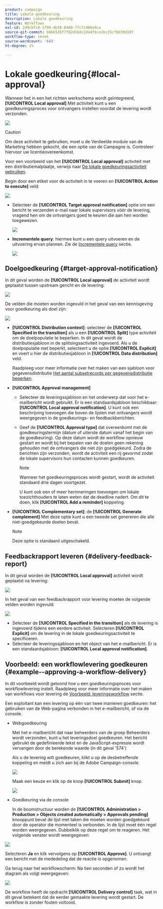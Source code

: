 ```yaml
---
product: campaign
title: Lokale goedkeuring
description: Lokale goedkeuring
feature: Workflows
exl-id: 2d9cbfc8-1f99-4b38-8460-77c7c986e9ca
source-git-commit: b666535f7f82d1b8c2da4fbce1bc25cf8d39d187
workflow-type: tm+mt
source-wordcount: '643'
ht-degree: 1%

---
```


# Lokale goedkeuring{#local-approval}



Wanneer het in een het richten werkschema wordt geïntegreerd, **[!UICONTROL Local approval]** Met activiteit kunt u een goedkeuringsproces voor ontvangers instellen voordat de levering wordt verzonden.

![](assets/local_validation_0.png)

>[!CAUTION]
>
>Om deze activiteit te gebruiken, moet u de Verdeelde module van de Marketing hebben gekocht, die een optie van de Campagne is. Controleer hiervoor uw licentieovereenkomst.

Voor een voorbeeld van het **[!UICONTROL Local approval]** activiteit met een distributiemalplaatje, verwijs naar [De lokale goedkeuringsactiviteit gebruiken](using-the-local-approval-activity.md).

Begin door een etiket voor de activiteit in te voeren en **[!UICONTROL Action to execute]** veld:

![](assets/local_validation_1.png)

* Selecteer de **[!UICONTROL Target approval notification]** optie om een bericht te verzenden e-mail naar lokale supervisors vóór de levering, vragend hen om de ontvangers goed te keuren die aan hen worden toegewezen.

  ![](assets/local_validation_intro_2.png)

* **Incrementele query**: hiermee kunt u een query uitvoeren en de uitvoering ervan plannen. Zie de [Incrementele query](incremental-query.md) sectie.

  ![](assets/local_validation_intro_3.png)

## Doelgoedkeuring {#target-approval-notification}

In dit geval worden de **[!UICONTROL Local approval]** de activiteit wordt geplaatst tussen upstream gericht en de levering:

![](assets/local_validation_2.png)

De velden die moeten worden ingevuld in het geval van een kennisgeving voor goedkeuring als doel zijn:

![](assets/local_validation_3.png)

* **[!UICONTROL Distribution context]**: selecteer de **[!UICONTROL Specified in the transition]** als u een **[!UICONTROL Split]** type activiteit om de doelpopulatie te beperken. In dit geval wordt de distributiesjabloon in de splitsingsactiviteit ingevoerd. Als u de doelpopulatie niet beperkt, selecteert u de optie **[!UICONTROL Explicit]** en voert u hier de distributiesjabloon in **[!UICONTROL Data distribution]** veld.

  Raadpleeg voor meer informatie over het maken van een sjabloon voor gegevensdistributie [Het aantal subsetrecords per gegevensdistributie beperken](split.md#limiting-the-number-of-subset-records-per-data-distribution).

* **[!UICONTROL Approval management]**

   * Selecteer de leveringssjabloon en het onderwerp dat voor het e-mailbericht wordt gebruikt. Er is een standaardsjabloon beschikbaar: **[!UICONTROL Local approval notification]**. U kunt ook een beschrijving toevoegen die boven de lijsten met ontvangers wordt weergegeven in de goedkeurings- en feedbackberichten.
   * Geef de **[!UICONTROL Approval type]** dat overeenkomt met de goedkeuringstermijn (datum of uiterste datum vanaf het begin van de goedkeuring). Op deze datum wordt de workflow opnieuw gestart en wordt bij het bepalen van de doelen geen rekening gehouden met de ontvangers die niet zijn goedgekeurd. Zodra de berichten zijn verzonden, wordt de activiteit een rij gevormd zodat de lokale supervisors hun contacten kunnen goedkeuren.

     >[!NOTE]
     >
     >Wanneer het goedkeuringsproces wordt gestart, wordt de activiteit standaard drie dagen voortgezet.

     U kunt ook een of meer herinneringen toevoegen om lokale toezichthouders te laten weten dat de deadline nadert. Om dit te doen, klik **[!UICONTROL Add a reminder]** koppeling.

* **[!UICONTROL Complementary set]**: de **[!UICONTROL Generate complement]** Met deze optie kunt u een tweede set genereren die alle niet-goedgekeurde doelen bevat.

  >[!NOTE]
  >
  >Deze optie is standaard uitgeschakeld.

## Feedbackrapport leveren {#delivery-feedback-report}

In dit geval worden de **[!UICONTROL Local approval]** activiteit wordt geplaatst na levering:

![](assets/local_validation_4.png)

In het geval van een feedbackrapport voor levering moeten de volgende velden worden ingevuld:

![](assets/local_validation_workflow_4.png)

* Selecteer de **[!UICONTROL Specified in the transition]** als de levering is ingevoerd tijdens een eerdere activiteit. Selecteren **[!UICONTROL Explicit]** om de levering in de lokale goedkeuringsactiviteit te specificeren.
* Selecteer de leveringssjabloon en het object van het e-mailbericht. Er is een standaardsjabloon: **[!UICONTROL Local approval notification]**.

## Voorbeeld: een workflowlevering goedkeuren {#example--approving-a-workflow-delivery}

In dit voorbeeld wordt getoond hoe u een goedkeuringsproces voor workflowlevering instelt. Raadpleeg voor meer informatie over het maken van workflows voor levering de [Voorbeeld: leveringsworkflow](delivery.md#example--delivery-workflow) sectie.

Een exploitant kan een levering op één van twee manieren goedkeuren: het gebruiken van de Web-pagina verbonden in het e-mailbericht, of via de console.

* Webgoedkeuring

  Met het e-mailbericht dat naar beheerders van de groep Beheerders wordt verzonden, kunt u het leveringsdoel goedkeuren. Het bericht gebruikt de gedefinieerde tekst en de JavaScript-expressie wordt vervangen door de berekende waarde (in dit geval &#39;574&#39;)

  Als u de levering wilt goedkeuren, klikt u op de desbetreffende koppeling en meldt u zich aan bij de Adobe Campaign-console.

  ![](assets/new-workflow-valid-webaccess.png)

  Maak een keuze en klik op de knop **[!UICONTROL Submit]** knop.

  ![](assets/new-workflow-valid-webaccess-confirm.png)

* Goedkeuring via de console

  In de boomstructuur worden de **[!UICONTROL Administration > Production > Objects created automatically > Approvals pending]** knooppunt bevat de lijst met taken die moeten worden goedgekeurd door de operator die momenteel is verbonden. In de lijst moet één regel worden weergegeven. Dubbelklik op deze regel om te reageren. Het volgende venster wordt weergegeven:

![](assets/new-workflow-7.png)

Selecteren **Ja** en klik vervolgens op **[!UICONTROL Approve]**. U ontvangt een bericht met de mededeling dat de reactie is opgenomen.

Ga terug naar het workflowscherm: Na tien seconden of zo wordt het diagram als volgt weergegeven:

![](assets/new-workflow-8.png)

De workflow heeft de opdracht **[!UICONTROL Delivery control]** taak, wat in dit geval betekent dat de eerder gemaakte levering wordt gestart. De workflow is zonder fouten voltooid.
